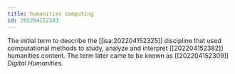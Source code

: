 ```yaml
---
title: humanities computing
id: 202204152383
---
```


The initial term to describe the [[isa:202204152325]] discipline that used computational methods to study, analyze and interpret [[202204152382]] humanities content. The term later came to be known as [[202204152309]] *Digital Humanities*.
